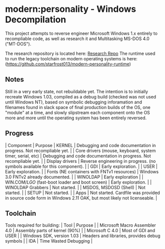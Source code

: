 # modern:personality - Windows Decompilation

This project attempts to reverse engineer Microsoft Windows 1.x entirely to recompliable code, as well as research it and Multitasking MS-DOS 4.0 ("MT-DOS"). 

The research repository is located here: [Research Repo](https://github.com/starfrost013/modernpersonality)
The runtime used to run the legacy toolchain on modern operating systems is here:(https://github.com/starfrost013/modern-personality-runtime)

## Notes
Still in a very early state, not rebuildable yet. The intention is to initially recreate Windows 1.03, compiled as a debug build (checked was not used until Windows NT), based on symbolic debugging inforamation and filenames found in slack space of final production builds of the OS, one "module" at a time, and slowly slipstream each component onto the OS more and more until the operating system has been entirely reversed.

## Progress
| Component | Purpose 
| KERNEL | Debugging and code documentation in progress. Not recompliable yet. |
| Core drivers (mouse, keyboard, system timer, serial, etc) | Debugging and code documentation in progress. Not recompliable yet. |
| Display drivers | Reverse engineering in progress. (no symbols available for this component). |
| GDI | Early exploration. |
| USER | Early exploration. |
| Fonts (NE containers with FNTv1 resources) | Windows 3.0 FNTv2 already documented. |
| WINOLDAP | Early exploration |
| WIN.COM/*LGO* (fast-boot loader and boot screen) | Early exploration. |
| WINOLDAP Grabbers | Not started. |
| MSDOS, MSDOSD (Shell) | Not started. |
| SETUP | Not started. |
| Apps | Not started. Cardfile was provided in source code form in Windows 2.11 OAK, but most likely not licenseable. |

## Toolchain
Tools required for building:
| Tool | Purpose |
| Microsoft Macro Assembler 4.0 | Assembly parts of kernel (90%) |
| Microsoft C 4.0 | Most of GDI and USER |
| Windows SDK, version 1.03 | Headers and libraries, provides debug symbols |
| IDA | Time Wasted Debugging |

